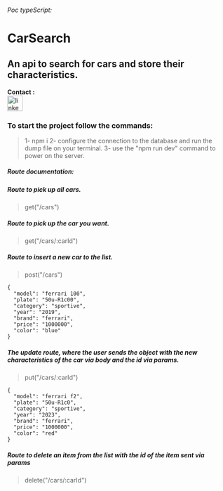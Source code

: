 ###### Poc typeScript:  
# CarSearch
## An api to search for cars and store their characteristics.

**Contact :** </br>
<a href="https://www.linkedin.com/in/dev-tadeuvelloso/" target="_blank">
    <img src="https://img.shields.io/static/v1?message=LinkedIn&logo=linkedin&label=&color=0077B5&logoColor=white&labelColor=&style=for-the-badge" height="35" alt="linkedin logo"  />
</a>

### To start the project follow the commands:
> 1- npm i 
> 2- configure the connection to the database and run the dump file on your terminal.
> 3- use the "npm run dev" command to power on the server.

##### Route documentation:

##### Route to pick up all cars.
>get("/cars")

##### Route to pick up the car you want.
>get("/cars/:carId")

##### Route to insert a new car to the list.
>post("/cars")
```
{
  "model": "ferrari 100",
  "plate": "50u-R1c00",
  "category": "sportive",
  "year": "2019",
  "brand": "ferrari",
  "price": "1000000",
  "color": "blue"
}
```

##### The update route, where the user sends the object with the new characteristics of the car via body and the id via params.
>put("/cars/:carId")
```
{
  "model": "ferrari f2",
  "plate": "50u-R1c0",
  "category": "sportive",
  "year": "2023",
  "brand": "ferrari",
  "price": "1000000",
  "color": "red"
}
```

##### Route to delete an item from the list with the id of the item sent via params
>delete("/cars/:carId")
